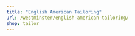 ```yaml
---
title: "English American Tailoring"
url: /westminster/english-american-tailoring/
shop: tailor
---
```

